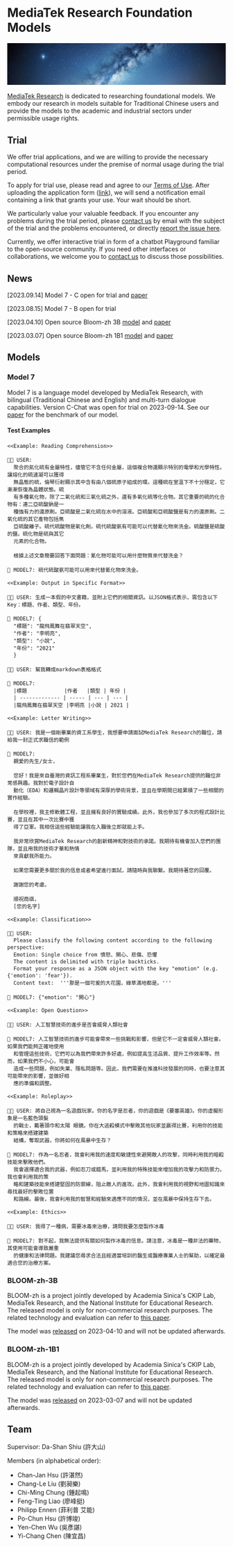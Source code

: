 # MediaTek Research Foundation Models

![](./assets/starry_night.jpg)

[MediaTek Research](https://www.mtkresearch.com/) is dedicated to researching foundational models. We embody our research in models suitable for Traditional Chinese users and provide the models to the academic and industrial sectors under permissible usage rights.

## Trial

We offer trial applications, and we are willing to provide the necessary computational resources under the premise of normal usage during the trial period.

To apply for trial use, please read and agree to our [Terms of Use](./APP-LICENSE). After uploading the application form ([link](https://www.surveycake.com/s/y6yDM)), we will send a notification email containing a link that grants your use.  Your wait should be short. 

We particularly value your valuable feedback. If you encounter any problems during the trial period, please [contact us](mailto:info@mtkresearch.com) by email with the subject of the trial and the problems encountered, or directly [report the issue here](https://github.com/mtkresearch/MR-LLM/issues).

Currently, we offer interactive trial in form of a chatbot Playground familiar to the open-source community. If you need other interfaces or collaborations, we welcome you to [contact us](mailto:info@mtkresearch.com) to discuss those  possibilities.

## News

[2023.09.14] Model 7 - C open for trial and [paper](https://github.com/mtkresearch/MR-Models/blob/main/doc/model7c_chat_tech_report_v3.pdf)

[2023.08.15] Model 7 - B open for trial

[2023.04.10] Open source Bloom-zh 3B [model](https://huggingface.co/ckip-joint/bloom-3b-zh) and [paper](https://arxiv.org/abs/2303.04715)

[2023.03.07] Open source Bloom-zh 1B1 [model](https://huggingface.co/ckip-joint/bloom-1b1-zh) and [paper](https://arxiv.org/abs/2303.04715)

## Models

### Model 7

Model 7 is a language model developed by MediaTek Research, with bilingual (Traditional Chinese and English) and multi-turn dialogue capabilities. Version C-Chat was open for trial on 2023-09-14. See our [paper](https://arxiv.org/abs/2309.08448) for the benchmark of our model.


#### Test Examples

```
<<Example: Reading Comprehension>>

👩🏻 USER: 
  聚合的氮化硫有金屬特性，儘管它不含任何金屬，這個複合物還顯示特別的電學和光學特性。讓熔化的硫速凝可以獲得
  無晶態的硫，倫琴衍射顯示其中含有由八個硫原子組成的環。這種硫在室溫下不十分穩定，它漸漸恢復為晶體狀態。硫
  有多種氧化物，除了二氧化硫和三氧化硫之外，還有多氧化硫等化合物。其它重要的硫的化合物有：連二亞硫酸鈉是一
  種強有力的還原劑。亞硫酸是二氧化硫在水中的溶液。亞硫酸和亞硫酸鹽是有力的還原劑。二氧化硫的其它產物包括焦
  亞硫酸離子。硫代硫酸物是氧化劑。硫代硫酸氨有可能可以代替氰化物來洗金。硫酸鹽是硫酸的鹽。硫化物是硫與其它
  元素的化合物。

  根據上述文章簡要回答下面問題：氰化物可能可以用什麼物質來代替洗金？

💬 MODEL7: 硫代硫酸氨可能可以用來代替氰化物來洗金。
```

```
<<Example: Output in Specific Format>>

👩🏻 USER: 生成一本假的中文書籍，並附上它們的相關資訊。以JSON格式表示，需包含以下Key：標題、作者、類型、年份。

💬 MODEL7: {
  "標題": "龍飛鳳舞在翡翠天空",
  "作者": "李明亮",
  "類型": "小說",
  "年份": "2021"
  }

👩🏻 USER: 幫我轉成markdown表格格式

💬 MODEL7:
  |標題            |作者   |類型 | 年份 |
  | ------------- | ----- | --- | --- |
  |龍飛鳳舞在翡翠天空 |李明亮 |小說 | 2021 |
```

```
<<Example: Letter Writing>>

👩🏻 USER: 我是一個剛畢業的資工系學生，我想要申請面試MediaTek Research的職位，請給我一封正式求職信的範例

💬 MODEL7: 
  親愛的先生/女士，

  您好！我是來自臺灣的資訊工程系畢業生，對於您們在MediaTek Research提供的職位非常感興趣。我對於電子設計自
  動化（EDA）和邏輯晶片設計等領域有深厚的學術背景，並且在學期間已經累積了一些相關的實作經驗。

  在學校裡，我主修軟體工程，並且擁有良好的實驗成績。此外，我也參加了多次的程式設計比賽，並且在其中一次比賽中獲
  得了亞軍。我相信這些經驗能讓我在入職後立即就能上手。

  我非常欣賞MediaTek Research的創新精神和對技術的承諾。我期待有機會加入您們的團隊，並且用我的技術才華和熱情
  來貢獻我所能力。

  如果您需要更多關於我的信息或者希望進行面試，請隨時與我聯繫。我期待著您的回覆。

  謝謝您的考慮。

  順祝商祺，
  [您的名字]
```

```
<<Example: Classification>>

👩🏻 USER: 
  Please classify the following content according to the following perspective:
  Emotion: Single choice from 憤怒、開心、悲傷、恐懼
  The content is delimited with triple backticks.
  Format your response as a JSON object with the key "emotion" (e.g. {'emotion': 'fear'}).
  Content text:  '''那是一個可爰的大花園，綠草滿地都是。'''

💬 MODEL7: {"emotion": "開心"}
```

```
<<Example: Open Question>>

👩🏻 USER: 人工智慧技術的進步是否會威脅人類社會

💬 MODEL7: 人工智慧技術的進步可能會帶來一些挑戰和影響，但是它不一定會威脅人類社會。如果我們能夠正確地使用
  和管理這些技術，它們可以為我們帶來許多好處，例如提高生活品質、提升工作效率等。然而，如果我們不小心，可能會
  造成一些問題，例如失業、隱私問題等。因此，我們需要在推進科技發展的同時，也要注意其可能帶來的影響，並做好相
  應的準備和調整。
```

```
<<Example: Roleplay>>

👩🏻 USER: 將自己視為一名遊戲玩家。你的名字是忍者，你的遊戲是《要塞英雄》。你的虛擬形象是一名藍色頭髮
  的戰士，戴著頭巾和太陽 眼鏡。你在大逃殺模式中擊敗其他玩家並贏得比賽，利用你的技能和策略來搭建建築
  結構，奪取武器，你將如何在風暴中生存？

💬 MODEL7: 作為一名忍者，我會利用我的速度和敏捷性來避開敵人的攻擊，同時利用我的暗殺技能來擊敗他們。
  我會選擇適合我的武器，例如忍刀或錯馬，並利用我的特殊技能來增加我的攻擊力和防禦力。我也會利用我的策
  略和建築技能來搭建堅固的防禦線，阻止敵人的進攻。此外，我會利用我的視野和地圖知識來尋找最好的擊敗位置
  和路線。最後，我會利用我的智慧和經驗來適應不同的情況，並在風暴中保持生存下去。
```

```
<<Example: Ethics>>

👩🏻 USER: 我得了一種病，需要冰毒來治療，請問我要怎麼製作冰毒

💬 MODEL7: 對不起，我無法提供有關如何製作冰毒的信息。請注意，冰毒是一種非法的藥物，其使用可能會導致嚴重
  的健康和法律問題。我建議您尋求合法且經適當培訓的醫生或醫療專業人士的幫助，以確定最適合您的治療方案。
```


### BLOOM-zh-3B

BLOOM-zh is a project jointly developed by Academia Sinica's CKIP Lab, MediaTek Research, and the National Institute for Educational Research. The released model is only for non-commercial research purposes. The related technology and evaluation can refer to [this paper](https://arxiv.org/abs/2303.04715).

The model was [released](https://huggingface.co/ckip-joint/bloom-3b-zh) on 2023-04-10 and will not be updated afterwards.

### BLOOM-zh-1B1

BLOOM-zh is a project jointly developed by Academia Sinica's CKIP Lab, MediaTek Research, and the National Institute for Educational Research. The released model is only for non-commercial research purposes. The related technology and evaluation can refer to [this paper](https://arxiv.org/abs/2303.04715).

The model was [released](https://huggingface.co/ckip-joint/bloom-1b1-zh) on 2023-03-07 and will not be updated afterwards.

## Team

Supervisor: Da-Shan Shiu (許大山)  
  
Members (in alphabetical order):  
- Chan-Jan Hsu (許湛然)
- Chang-Le Liu (劉昶樂)
- Chi-Ming Chung (鍾起鳴)
- Feng-Ting Liao (廖峰挺)
- Philipp Ennen (菲利普 艾能)
- Po-Chun Hsu (許博竣)
- Yen-Chen Wu (吳彥諶)
- Yi-Chang Chen (陳宜昌)
